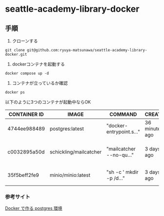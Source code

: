 # seattle-academy-library-docker

## 手順
1. クローンする

```
git clone git@github.com:ryuya-matsunawa/seattle-academy-library-docker.git
```

1. dockerコンテナを起動する

```
docker compose up -d
```

1. コンテナが立っているか確認

```
docker ps
```

以下のように3つのコンテナが起動中ならOK

|  CONTAINER ID  |  IMAGE  |  COMMAND  |  CREATED  |  STATUS  |  PORTS  |  NAMES  |
| ---- | ---- | ---- | ---- | ---- | ---- | ---- |
|  4744ee988489  |  postgres:latest  |  "docker-entrypoint.s…"  |  36 minutes ago  |  Up 40 seconds  |  0.0.0.0:5433->5432/tcp  |  seattle_academy_postgres  |
|  c0032895a50d  |  schickling/mailcatcher  |  "mailcatcher --no-qu…"  |  3 days ago  |  Up 3 days  |  0.0.0.0:1025->1025/tcp, 0.0.0.0:1080->1080/tcp  |  seattle_academy_mailcatcher  |
|  35f5beff2fe9  |  minio/minio:latest  |  "sh -c ' mkdir -p /d…"  |  3 days ago  |  Up 3 days  |  0.0.0.0:9000-9001->9000-9001/tcp  |  seattle_academy_minio  |


### 参考サイト
[Docker で作る postgres 環境](https://crudzoo.com/blog/docker-postgres)
